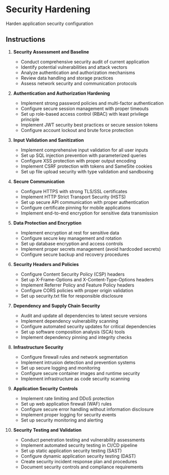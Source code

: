# Security Hardening

Harden application security configuration

## Instructions

1. **Security Assessment and Baseline**
   - Conduct comprehensive security audit of current application
   - Identify potential vulnerabilities and attack vectors
   - Analyze authentication and authorization mechanisms
   - Review data handling and storage practices
   - Assess network security and communication protocols

2. **Authentication and Authorization Hardening**
   - Implement strong password policies and multi-factor authentication
   - Configure secure session management with proper timeouts
   - Set up role-based access control (RBAC) with least privilege principle
   - Implement JWT security best practices or secure session tokens
   - Configure account lockout and brute force protection

3. **Input Validation and Sanitization**
   - Implement comprehensive input validation for all user inputs
   - Set up SQL injection prevention with parameterized queries
   - Configure XSS protection with proper output encoding
   - Implement CSRF protection with tokens and SameSite cookies
   - Set up file upload security with type validation and sandboxing

4. **Secure Communication**
   - Configure HTTPS with strong TLS/SSL certificates
   - Implement HTTP Strict Transport Security (HSTS)
   - Set up secure API communication with proper authentication
   - Configure certificate pinning for mobile applications
   - Implement end-to-end encryption for sensitive data transmission

5. **Data Protection and Encryption**
   - Implement encryption at rest for sensitive data
   - Configure secure key management and rotation
   - Set up database encryption and access controls
   - Implement proper secrets management (avoid hardcoded secrets)
   - Configure secure backup and recovery procedures

6. **Security Headers and Policies**
   - Configure Content Security Policy (CSP) headers
   - Set up X-Frame-Options and X-Content-Type-Options headers
   - Implement Referrer Policy and Feature Policy headers
   - Configure CORS policies with proper origin validation
   - Set up security.txt file for responsible disclosure

7. **Dependency and Supply Chain Security**
   - Audit and update all dependencies to latest secure versions
   - Implement dependency vulnerability scanning
   - Configure automated security updates for critical dependencies
   - Set up software composition analysis (SCA) tools
   - Implement dependency pinning and integrity checks

8. **Infrastructure Security**
   - Configure firewall rules and network segmentation
   - Implement intrusion detection and prevention systems
   - Set up secure logging and monitoring
   - Configure secure container images and runtime security
   - Implement infrastructure as code security scanning

9. **Application Security Controls**
   - Implement rate limiting and DDoS protection
   - Set up web application firewall (WAF) rules
   - Configure secure error handling without information disclosure
   - Implement proper logging for security events
   - Set up security monitoring and alerting

10. **Security Testing and Validation**
    - Conduct penetration testing and vulnerability assessments
    - Implement automated security testing in CI/CD pipeline
    - Set up static application security testing (SAST)
    - Configure dynamic application security testing (DAST)
    - Create security incident response plan and procedures
    - Document security controls and compliance requirements